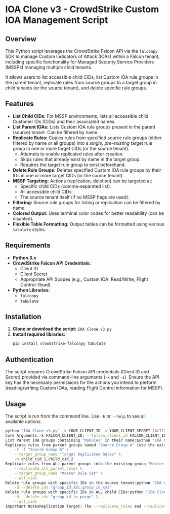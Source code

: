 # IOA Clone v3 - CrowdStrike Custom IOA Management Script

## Overview

This Python script leverages the CrowdStrike Falcon API via the `falconpy` SDK to manage Custom Indicators of Attack (IOAs) within a Falcon tenant, including specific functionality for Managed Security Service Providers (MSSPs) managing multiple child tenants.

It allows users to list accessible child CIDs, list Custom IOA rule groups in the parent tenant, replicate rules from source groups to a target group in child tenants (or the source tenant), and delete specific rule groups.

## Features

* **List Child CIDs:** For MSSP environments, lists all accessible child Customer IDs (CIDs) and their associated names.
* **List Parent IOAs:** Lists Custom IOA rule groups present in the parent (source) tenant. Can be filtered by name.
* **Replicate Rules:** Copies rules from specified source rule groups (either filtered by name or all groups) into a *single, pre-existing* target rule group in one or more target CIDs (or the source tenant).
    * Attempts to enable replicated rules after creation.
    * Skips rules that already exist by name in the target group.
    * Requires the target rule group to exist beforehand.
* **Delete Rule Groups:** Deletes specified Custom IOA rule groups by their IDs in one or more target CIDs (or the source tenant).
* **MSSP Targeting:** Actions (replication, deletion) can be targeted at:
    * Specific child CIDs (comma-separated list).
    * All accessible child CIDs.
    * The source tenant itself (if no MSSP flags are used).
* **Filtering:** Source rule groups for listing or replication can be filtered by name.
* **Colored Output:** Uses terminal color codes for better readability (can be disabled).
* **Flexible Table Formatting:** Output tables can be formatted using various `tabulate` styles.

## Requirements

* **Python 3.x**
* **CrowdStrike Falcon API Credentials:**
    * Client ID
    * Client Secret
    * Appropriate API Scopes (e.g., Custom IOA: Read/Write, Flight Control: Read)
* **Python Libraries:**
    * `falconpy`
    * `tabulate`

## Installation

1.  **Clone or download the script:** `IOA Clone v3.py`
2.  **Install required libraries:**
    ```bash
    pip install crowdstrike-falconpy tabulate
    ```

## Authentication

The script requires CrowdStrike Falcon API credentials (Client ID and Secret) provided via command-line arguments (`-k` and `-s`). Ensure the API key has the necessary permissions for the actions you intend to perform (reading/writing Custom IOAs, reading Flight Control information for MSSP).

## Usage

The script is run from the command line. Use `-h` or `--help` to see all available options.

```bash
python "IOA Clone v3.py" -k YOUR_CLIENT_ID -s YOUR_CLIENT_SECRET [ACTION] [MODIFIERS] [MSSP_TARGETS] [OPTIONS]
Core Arguments:-k FALCON_CLIENT_ID, --falcon_client_id FALCON_CLIENT_ID: (Required) CrowdStrike Falcon API Client ID.-s FALCON_CLIENT_SECRET, --falcon_client_secret FALCON_CLIENT_SECRET: (Required) CrowdStrike Falcon API Client Secret.-b BASE_URL, --base_url BASE_URL: CrowdStrike API Base URL (e.g., 'us-1', 'us-2'). Default: 'auto'.-n, --nocolor: Disable color output.-t TABLE_FORMAT, --table_format TABLE_FORMAT: Tabular display format. Default: 'fancy_grid'.-f FILTER, --filter FILTER: String to filter SOURCE rule groups by name (used with --replicate_rules, --list_parent_ioas).Actions (Choose ONE):--list_cids: List all accessible child CIDs and their names.--list_parent_ioas: List Custom IOA groups in the parent tenant (use -f to filter).-r, --replicate_rules: Replicate rules from filtered (-f) source groups into a pre-existing target group. Requires --target_group_name.--replicate_all_parent_rules: Replicate rules from ALL source groups into a pre-existing target group. Requires --target_group_name.-d, --delete_group: Delete specified rule group IDs in the target tenant(s). Requires --delete_ids.--delete_ids DELETE_IDS: Comma-separated list of rule group IDs to delete (required for --delete_group).Action Modifiers:--target_group_name TARGET_GROUP_NAME: Name of the PRE-EXISTING target rule group in child CIDs (Required for --replicate_rules and --replicate_all_parent_rules).MSSP Arguments (Target Specification - Mutually Exclusive):-m MANAGED_TARGETS, --managed_targets MANAGED_TARGETS: Comma-separated list of specific target child CIDs for actions.--all_cids: Target ALL accessible child CIDs for actions.(If neither -m nor --all_cids is used, actions like deletion will apply to the source tenant where the API key originates).ExamplesList all accessible Child CIDs:python "IOA Clone v3.py" -k YOUR_ID -s YOUR_SECRET --list_cids
List Parent IOA groups containing "MyRules" in their name:python "IOA Clone v3.py" -k YOUR_ID -s YOUR_SECRET --list_parent_ioas -f "MyRules"
Replicate rules from parent groups named "Source Group A" into the existing group "Target Replicated Rules" in specific child CIDs:python "IOA Clone v3.py" -k YOUR_ID -s YOUR_SECRET \
    -r -f "Source Group A" \
    --target_group_name "Target Replicated Rules" \
    -m child_cid_1,child_cid_2
Replicate rules from ALL parent groups into the existing group "Master Rule Set" in ALL child CIDs:python "IOA Clone v3.py" -k YOUR_ID -s YOUR_SECRET \
    --replicate_all_parent_rules \
    --target_group_name "Master Rule Set" \
    --all_cids
Delete rule groups with specific IDs in the source tenant:python "IOA Clone v3.py" -k YOUR_ID -s YOUR_SECRET \
    -d --delete_ids "group_id_abc,group_id_xyz"
Delete rule groups with specific IDs in ALL child CIDs:python "IOA Clone v3.py" -k YOUR_ID -s YOUR_SECRET \
    -d --delete_ids "group_id_to_purge" \
    --all_cids
Important NotesReplication Target: The --replicate_rules and --replicate_all_parent_rules actions require the target rule group specified by --target_group_name to already exist in the target CID(s). The script does not create the target group.Rule Enabling: The script attempts to enable replicated rules immediately after creation. Failures during the enable step are reported but do not stop the overall process. Rules might remain disabled if the enable API call fails (e.g., due to transient API issues or permission problems).Error Handling: The script includes basic error handling for API calls and argument parsing, but thorough testing in your environment is recommended.API Limits: Be mindful of CrowdStrike API rate limits, especially when targeting many child CIDs (--all_cids) or replicating a large number of rules.Debugging: The script includes debug=True and verbose=True in the SDK initialization (open_sdk). This will print detailed API request/response information, which is useful for troubleshooting but should ideally be turned off (`
